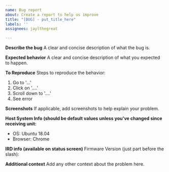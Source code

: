 ```yaml
---
name: Bug report
about: Create a report to help us improve
title: "[BUG] - put_title_here"
labels: ''
assignees: jaylthegreat

---
```


**Describe the bug**
A clear and concise description of what the bug is.

**Expected behavior**
A clear and concise description of what you expected to happen.


**To Reproduce**
Steps to reproduce the behavior:
1. Go to '...'
2. Click on '....'
3. Scroll down to '....'
4. See error


**Screenshots**
If applicable, add screenshots to help explain your problem.


**Host System Info (should be default values unless you've changed since receiving unit:**
 - OS:             Ubuntu 18.04
 - Browser:     Chrome
 

**IRD info (available on status screen)**
Firmware Version (just part before the slash):


**Additional context**
Add any other context about the problem here.
